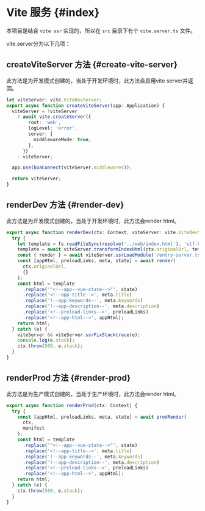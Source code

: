 # Vite 服务 {#index}

本项目是结合 `vite ssr` 实现的，所以在 `src` 目录下有个 `vite.server.ts` 文件。

vite.server分为以下几项：

## createViteServer 方法 {#create-vite-server}

此方法是为开发模式创建的，当处于开发环境时，此方法会启用vite server并返回。

```ts
let viteServer: vite.ViteDevServer;
export async function createViteServer(app: Application) {
  viteServer = !viteServer
    ? await vite.createServer({
        root: 'web',
        logLevel: 'error',
        server: {
          middlewareMode: true,
        },
      })
    : viteServer;

  app.use(koaConnect(viteServer.middlewares));

  return viteServer;
}
```

## renderDev 方法 {#render-dev}

此方法是为开发模式创建的，当处于开发环境时，此方法会render html。

```ts
export async function renderDev(ctx: Context, viteServer: vite.ViteDevServer) {
  try {
    let template = fs.readFileSync(resolve('../web/index.html'), 'utf-8');
    template = await viteServer.transformIndexHtml(ctx.originalUrl, template);
    const { render } = await viteServer.ssrLoadModule('/entry-server.ts');
    const [appHtml, preloadLinks, meta, state] = await render(
      ctx.originalUrl,
      {}
    );
    const html = template
      .replace('"<!--app--vue-state-->"', state)
      .replace('<!--app-title-->', meta.title)
      .replace('!--app-keywords--', meta.keywords)
      .replace('!--app-description--', meta.description)
      .replace('<!--preload-links-->', preloadLinks)
      .replace('<!--app-html-->', appHtml);
    return html;
  } catch (e) {
    viteServer && viteServer.ssrFixStacktrace(e);
    console.log(e.stack);
    ctx.throw(500, e.stack);
  }
}
```


## renderProd 方法 {#render-prod}

此方法是为生产模式创建的，当处于生产环境时，此方法会render html。

```ts
export async function renderProd(ctx: Context) {
  try {
    const [appHtml, preloadLinks, meta, state] = await prodRender(
      ctx,
      manifest
    );
    const html = template
      .replace('"<!--app--vue-state-->"', state)
      .replace('<!--app-title-->', meta.title)
      .replace('!--app-keywords--', meta.keywords)
      .replace('!--app-description--', meta.description)
      .replace('<!--preload-links-->', preloadLinks)
      .replace('<!--app-html-->', appHtml);
    return html;
  } catch (e) {
    ctx.throw(500, e.stack);
  }
}
```



